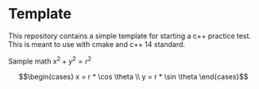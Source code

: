 # Template
This repository contains a simple template for starting a c++ practice test. This is meant to use with cmake and c++ 14 standard.

Sample math $`x^2+y^2=r^2`$

```math
\begin{cases}
x = r * \cos \theta \\
y = r * \sin \theta 
\end{cases}
```

